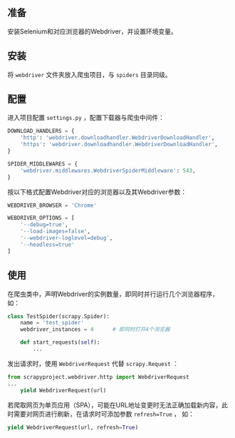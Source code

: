 ## 准备

安装Selenium和对应浏览器的Webdriver，并设置环境变量。

## 安装

将 `webdriver` 文件夹放入爬虫项目，与 `spiders` 目录同级。

## 配置

进入项目配置 `settings.py` ，配置下载器与爬虫中间件：

```python
DOWNLOAD_HANDLERS = {
    'http': 'webdriver.downloadhandler.WebdriverDownloadHandler',
    'https': 'webdriver.downloadhandler.WebdriverDownloadHandler',
}

SPIDER_MIDDLEWARES = {
    'webdriver.middlewares.WebdriverSpiderMiddleware': 543,
}
```

按以下格式配置Webdriver对应的浏览器以及其Webdriver参数：

```python
WEBDRIVER_BROWSER = 'Chrome'

WEBDRIVER_OPTIONS = [
	'--debug=true',
	'--load-images=false',
	'--webdriver-loglevel=debug',
	'--headless=true'
]
```

## 使用

在爬虫类中，声明Webdriver的实例数量，即同时并行运行几个浏览器程序， 如：

```python
class TestSpider(scrapy.Spider):
    name = 'test_spider'
    webdriver_instances = 4      # 即同时打开4个浏览器

    def start_requests(self):
        ...
```

发出请求时，使用 `WebdriverRequest` 代替 `scrapy.Request` ：

```python
from scrapyproject.webdriver.http import WebdriverRequest
...
    yield WebdriverRequest(url)
```

若爬取网页为单页应用（SPA），可能在URL地址变更时无法正确加载新内容，此时需要对网页进行刷新，在请求时可添加参数 `refresh=True` ， 如：

```python
yield WebdriverRequest(url, refresh=True)
``` 